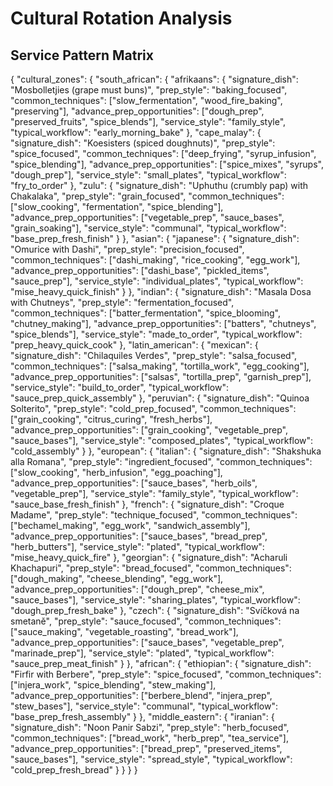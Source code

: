 # Cultural Rotation Analysis

## Service Pattern Matrix
{
  "cultural_zones": {
    "south_african": {
      "afrikaans": {
        "signature_dish": "Mosbolletjies (grape must buns)",
        "prep_style": "baking_focused",
        "common_techniques": ["slow_fermentation", "wood_fire_baking", "preserving"],
        "advance_prep_opportunities": ["dough_prep", "preserved_fruits", "spice_blends"],
        "service_style": "family_style",
        "typical_workflow": "early_morning_bake"
      },
      "cape_malay": {
        "signature_dish": "Koesisters (spiced doughnuts)",
        "prep_style": "spice_focused",
        "common_techniques": ["deep_frying", "syrup_infusion", "spice_blending"],
        "advance_prep_opportunities": ["spice_mixes", "syrups", "dough_prep"],
        "service_style": "small_plates",
        "typical_workflow": "fry_to_order"
      },
      "zulu": {
        "signature_dish": "Uphuthu (crumbly pap) with Chakalaka",
        "prep_style": "grain_focused",
        "common_techniques": ["slow_cooking", "fermentation", "spice_blending"],
        "advance_prep_opportunities": ["vegetable_prep", "sauce_bases", "grain_soaking"],
        "service_style": "communal",
        "typical_workflow": "base_prep_fresh_finish"
      }
    },
    "asian": {
      "japanese": {
        "signature_dish": "Omurice with Dashi",
        "prep_style": "precision_focused",
        "common_techniques": ["dashi_making", "rice_cooking", "egg_work"],
        "advance_prep_opportunities": ["dashi_base", "pickled_items", "sauce_prep"],
        "service_style": "individual_plates",
        "typical_workflow": "mise_heavy_quick_finish"
      }
    },
    "indian": {
      "signature_dish": "Masala Dosa with Chutneys",
      "prep_style": "fermentation_focused",
      "common_techniques": ["batter_fermentation", "spice_blooming", "chutney_making"],
      "advance_prep_opportunities": ["batters", "chutneys", "spice_blends"],
      "service_style": "made_to_order",
      "typical_workflow": "prep_heavy_quick_cook"
    },
    "latin_american": {
      "mexican": {
        "signature_dish": "Chilaquiles Verdes",
        "prep_style": "salsa_focused",
        "common_techniques": ["salsa_making", "tortilla_work", "egg_cooking"],
        "advance_prep_opportunities": ["salsas", "tortilla_prep", "garnish_prep"],
        "service_style": "build_to_order",
        "typical_workflow": "sauce_prep_quick_assembly"
      },
      "peruvian": {
        "signature_dish": "Quinoa Solterito",
        "prep_style": "cold_prep_focused",
        "common_techniques": ["grain_cooking", "citrus_curing", "fresh_herbs"],
        "advance_prep_opportunities": ["grain_cooking", "vegetable_prep", "sauce_bases"],
        "service_style": "composed_plates",
        "typical_workflow": "cold_assembly"
      }
    },
    "european": {
      "italian": {
        "signature_dish": "Shakshuka alla Romana",
        "prep_style": "ingredient_focused",
        "common_techniques": ["slow_cooking", "herb_infusion", "egg_poaching"],
        "advance_prep_opportunities": ["sauce_bases", "herb_oils", "vegetable_prep"],
        "service_style": "family_style",
        "typical_workflow": "sauce_base_fresh_finish"
      },
      "french": {
        "signature_dish": "Croque Madame",
        "prep_style": "technique_focused",
        "common_techniques": ["bechamel_making", "egg_work", "sandwich_assembly"],
        "advance_prep_opportunities": ["sauce_bases", "bread_prep", "herb_butters"],
        "service_style": "plated",
        "typical_workflow": "mise_heavy_quick_fire"
      },
      "georgian": {
        "signature_dish": "Acharuli Khachapuri",
        "prep_style": "bread_focused",
        "common_techniques": ["dough_making", "cheese_blending", "egg_work"],
        "advance_prep_opportunities": ["dough_prep", "cheese_mix", "sauce_bases"],
        "service_style": "sharing_plates",
        "typical_workflow": "dough_prep_fresh_bake"
      },
      "czech": {
        "signature_dish": "Svíčková na smetaně",
        "prep_style": "sauce_focused",
        "common_techniques": ["sauce_making", "vegetable_roasting", "bread_work"],
        "advance_prep_opportunities": ["sauce_bases", "vegetable_prep", "marinade_prep"],
        "service_style": "plated",
        "typical_workflow": "sauce_prep_meat_finish"
      }
    },
    "african": {
      "ethiopian": {
        "signature_dish": "Firfir with Berbere",
        "prep_style": "spice_focused",
        "common_techniques": ["injera_work", "spice_blending", "stew_making"],
        "advance_prep_opportunities": ["berbere_blend", "injera_prep", "stew_bases"],
        "service_style": "communal",
        "typical_workflow": "base_prep_fresh_assembly"
      }
    },
    "middle_eastern": {
      "iranian": {
        "signature_dish": "Noon Panir Sabzi",
        "prep_style": "herb_focused",
        "common_techniques": ["bread_work", "herb_prep", "tea_service"],
        "advance_prep_opportunities": ["bread_prep", "preserved_items", "sauce_bases"],
        "service_style": "spread_style",
        "typical_workflow": "cold_prep_fresh_bread"
      }
    }
  }
} 